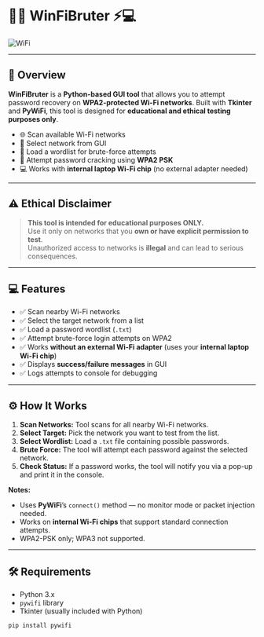 # 🕵️‍♂️ WinFiBruter ⚡💻

![WiFi](https://media.giphy.com/media/xUPGcguWZHRC2HyBRS/giphy.gif)

---

## 🚀 Overview

**WinFiBruter** is a **Python-based GUI tool** that allows you to attempt password recovery on **WPA2-protected Wi-Fi networks**. Built with **Tkinter** and **PyWiFi**, this tool is designed for **educational and ethical testing purposes only**.  

- 🌐 Scan available Wi-Fi networks  
- 📝 Select network from GUI  
- 📂 Load a wordlist for brute-force attempts  
- 🔑 Attempt password cracking using **WPA2 PSK**  
- 💻 Works with **internal laptop Wi-Fi chip** (no external adapter needed)  

---

## ⚠️ Ethical Disclaimer

> **This tool is intended for educational purposes ONLY.**  
> Use it only on networks that you **own or have explicit permission to test**.  
> Unauthorized access to networks is **illegal** and can lead to serious consequences.  

---

## 💻 Features

- ✅ Scan nearby Wi-Fi networks  
- ✅ Select the target network from a list  
- ✅ Load a password wordlist (`.txt`)  
- ✅ Attempt brute-force login attempts on WPA2  
- ✅ Works **without an external Wi-Fi adapter** (uses your **internal laptop Wi-Fi chip**)  
- ✅ Displays **success/failure messages** in GUI  
- ✅ Logs attempts to console for debugging  

---

## ⚙️ How It Works

1. **Scan Networks:** Tool scans for all nearby Wi-Fi networks.  
2. **Select Target:** Pick the network you want to test from the list.  
3. **Select Wordlist:** Load a `.txt` file containing possible passwords.  
4. **Brute Force:** The tool will attempt each password against the selected network.  
5. **Check Status:** If a password works, the tool will notify you via a pop-up and print it in the console.  

**Notes:**  
- Uses **PyWiFi**’s `connect()` method — no monitor mode or packet injection needed.  
- Works on **internal Wi-Fi chips** that support standard connection attempts.  
- WPA2-PSK only; WPA3 not supported.  

---

## 🛠 Requirements

- Python 3.x  
- `pywifi` library  
- Tkinter (usually included with Python)  

```bash
pip install pywifi
